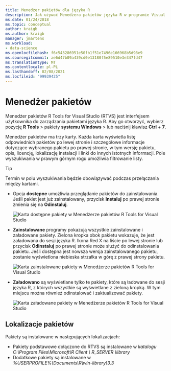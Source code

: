 ```yaml
---
title: Menedżer pakietów dla języka R
description: Jak używać Menedżera pakietów języka R w programie Visual Studio do instalowania i zarządzania pakietami języka R.
ms.date: 01/24/2018
ms.topic: conceptual
author: kraigb
ms.author: kraigb
manager: jmartens
ms.workload:
- data-science
ms.openlocfilehash: f6c543286951e50fb1f51e7496e166968b5d98e9
ms.sourcegitcommit: ae6d47b09a439cd0e13180f5e89510e3e347fd47
ms.translationtype: MT
ms.contentlocale: pl-PL
ms.lasthandoff: 02/08/2021
ms.locfileid: "99939425"
---
```

# <a name="package-manager"></a>Menedżer pakietów

Menedżer pakietów R Tools for Visual Studio (RTVS) jest interfejsem użytkownika do zarządzania pakietami języka R. Aby go otworzyć, wybierz pozycję **R Tools**  >  pakiety **systemu Windows**  >   lub naciśnij klawisz **Ctrl** + **7**.

Menedżer pakietów ma trzy karty. Każda karta wyświetla listę odpowiednich pakietów po lewej stronie i szczegółowe informacje dotyczące wybranego pakietu po prawej stronie, w tym wersję pakietu, opis, licencję, lokalizację instalacji i linki do innych istotnych informacji. Pole wyszukiwania w prawym górnym rogu umożliwia filtrowanie listy.

> [!Tip]
> Termin w polu wyszukiwania będzie obowiązywać podczas przełączania między kartami.

- Opcja **dostępne** umożliwia przeglądanie pakietów do zainstalowania. Jeśli pakiet jest już zainstalowany, przycisk **Instaluj** po prawej stronie zmienia się na **Odinstaluj**.

    ![Karta dostępne pakiety w Menedżerze pakietów R Tools for Visual Studio](media/package-manager-available.png)

- **Zainstalowane** programy pokazują wszystkie zainstalowane i załadowane pakiety. Zielona kropka obok pakietu wskazuje, że jest załadowana do sesji języka R. Ikona Red X na liście po lewej stronie lub przycisk **Odinstaluj** po prawej stronie może służyć do odinstalowania pakietu. Jeśli dostępna jest nowsza wersja zainstalowanego pakietu, zostanie wyświetlona niebieska strzałka w górę z prawej strony pakietu.

    ![Karta zainstalowane pakiety w Menedżerze pakietów R Tools for Visual Studio](media/package-manager-installed.png)

- **Załadowano** są wyświetlane tylko te pakiety, które są ładowane do sesji języka R, z których wszystkie są wyświetlane z zieloną kropką. W tym miejscu można również odinstalować i zaktualizować pakiety.

    ![Karta załadowane pakiety w Menedżerze pakietów R Tools for Visual Studio](media/package-manager-loaded.png)

## <a name="package-locations"></a>Lokalizacje pakietów

Pakiety są instalowane w następujących lokalizacjach:

- Pakiety podstawowe dołączone do RTVS są instalowane w *katalogu C:\Program Files\Microsoft\R Client \ R_SERVER \library*
- Dodatkowe pakiety są instalowane w *%USERPROFILE%\Documents\R\win-library\3.3*
